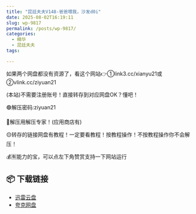 ```yaml
---
title: "昆廷夫夫V148-爸爸喂我，沙发d0i"
date: 2025-08-02T16:19:11
slug: wp-9817
permalink: /posts/wp-9817/
categories:
  - 精华
  - 昆廷夫夫
tags:

---
```


如果两个网盘都没有资源了，看这个网站👉①link3.cc/xianyu21或②vlink.cc/ziyuan21

(本站)不需要注册账号！直接转存到对应网盘OK？懂吧！

🟢解压密码:ziyuan21

🔵解压用解压专家！(应用商店有)

🟡转存的链接网盘有教程！一定要看教程！按教程操作！不按教程操作你不会解压！

💰🈶能力的宝，可以点左下角赞赏支持一下网站运行

## 📦 下载链接
- [迅雷云盘](https://blziyuan21.com/pay-download/9817?key=32fc5a7ade&down_id=0)
- [夸克网盘](https://blziyuan21.com/pay-download/9817?key=32fc5a7ade&down_id=1)

